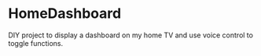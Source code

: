# HomeDashboard
DIY project to display a dashboard on my home TV and use voice control to toggle functions.
